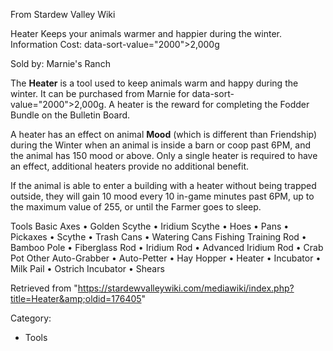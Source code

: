 From Stardew Valley Wiki

Heater Keeps your animals warmer and happier during the winter. Information Cost: data-sort-value="2000"&gt;2,000g

Sold by: Marnie's Ranch

The **Heater** is a tool used to keep animals warm and happy during the winter. It can be purchased from Marnie for data-sort-value="2000"&gt;2,000g. A heater is the reward for completing the Fodder Bundle on the Bulletin Board.

A heater has an effect on animal **Mood** (which is different than Friendship) during the Winter when an animal is inside a barn or coop past 6PM, and the animal has 150 mood or above. Only a single heater is required to have an effect, additional heaters provide no additional benefit.

If the animal is able to enter a building with a heater without being trapped outside, they will gain 10 mood every 10 in-game minutes past 6PM, up to the maximum value of 255, or until the Farmer goes to sleep.

Tools Basic Axes • Golden Scythe • Iridium Scythe • Hoes • Pans • Pickaxes • Scythe • Trash Cans • Watering Cans Fishing Training Rod • Bamboo Pole • Fiberglass Rod • Iridium Rod • Advanced Iridium Rod • Crab Pot Other Auto-Grabber • Auto-Petter • Hay Hopper • Heater • Incubator • Milk Pail • Ostrich Incubator • Shears

Retrieved from "https://stardewvalleywiki.com/mediawiki/index.php?title=Heater&amp;oldid=176405"

Category:

- Tools